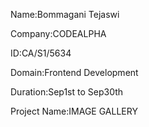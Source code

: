 Name:Bommagani Tejaswi

Company:CODEALPHA

ID:CA/S1/5634

Domain:Frontend Development

Duration:Sep1st to Sep30th

Project Name:IMAGE GALLERY
